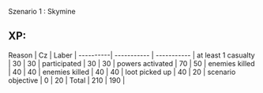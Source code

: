 Szenario 1 : Skymine

<h2>XP: </h2>
Reason | Cz      | Laber |
----------| ----------- | ----------- |
at least 1 casualty | 30      | 30       |
participated | 30   | 30        |
powers activated | 70   | 50        |
enemies killed | 40   | 40        |
enemies killed | 40   | 40        |
loot picked up | 40   | 20        |
scenario objective | 0   | 20        |
Total | 210   | 190        |
